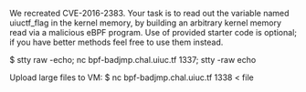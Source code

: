 We recreated CVE-2016-2383. Your task is to read out the variable named uiuctf_flag in the kernel memory, by building an arbitrary kernel memory read via a malicious eBPF program. Use of provided starter code is optional; if you have better methods feel free to use them instead.

$ stty raw -echo; nc bpf-badjmp.chal.uiuc.tf 1337; stty -raw echo

Upload large files to VM: $ nc bpf-badjmp.chal.uiuc.tf 1338 < file
